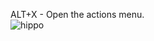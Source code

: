 ALT+X - Open the actions menu.
<br>
![hippo](https://media1.giphy.com/media/v1.Y2lkPTc5MGI3NjExdzd6MDlvZ3hvcXIwemdkMGN3aGZ1cGo5Y2E3a3llOXVxMGgzMjA4OCZlcD12MV9pbnRlcm5hbF9naWZfYnlfaWQmY3Q9Zw/HtK64CjYdYdw8EMvI3/giphy.gif)